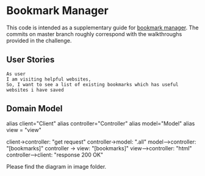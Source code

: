 # Bookmark Manager

This code is intended as a supplementary guide for [bookmark manager](https://github.com/makersacademy/course/tree/master/bookmark_manager). The commits on master branch roughly correspond with the walkthroughs provided in the challenge.

## User Stories

```
As user 
I am visiting helpful websites,
So, I want to see a list of existing bookmarks which has useful websites i have saved

```

## Domain Model

alias client="Client"
alias controller="Controller"
alias model="Model"
alias view = "view"

client->controller: "get request"
controller->model: ".all"
model-->controller: "[bookmarks]"
controller -> view:  "[bookmarks]"
view-->controller: "html"
controller-->client: "response 200 OK"

Please find the diagram in image folder. 
